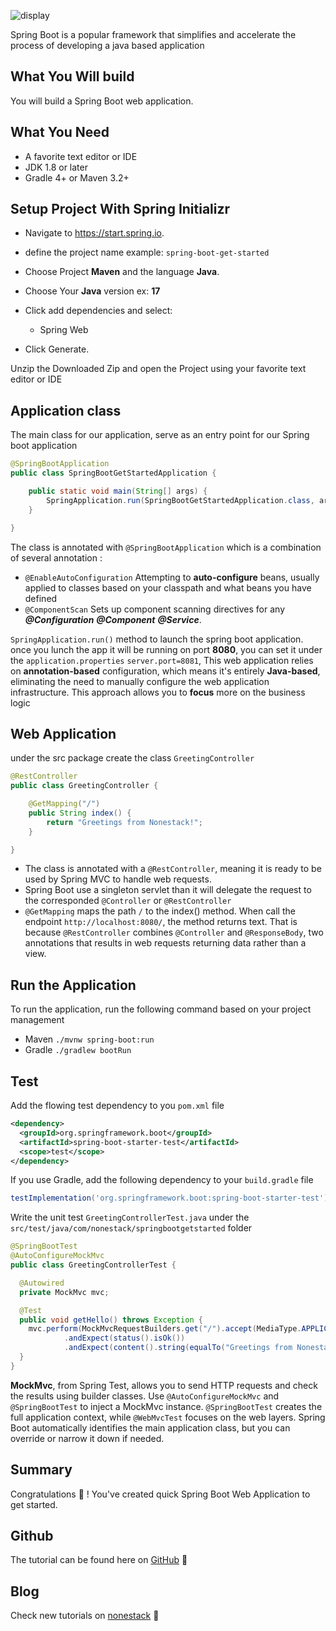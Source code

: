 ![display](https://repository-images.githubusercontent.com/704718611/8fc94bf1-c498-4517-b014-3193e987b92d)

Spring Boot is a popular framework that simplifies and accelerate the process of developing a java based application  

## What You Will build
You will build a Spring Boot web application.

## What You Need
- A favorite text editor or IDE
- JDK 1.8 or later
- Gradle 4+ or Maven 3.2+

## Setup Project With Spring Initializr

- Navigate to https://start.spring.io.

- define the project name example: `spring-boot-get-started`
- Choose Project **Maven** and the language  **Java**.
- Choose Your **Java** version ex: **17**
- Click add dependencies and select:
    - Spring Web

- Click Generate.

Unzip the Downloaded Zip and open the Project using your favorite text editor or IDE

## Application class

The main class for our application, serve as an entry point for our Spring boot application

```java
@SpringBootApplication
public class SpringBootGetStartedApplication {

    public static void main(String[] args) {
        SpringApplication.run(SpringBootGetStartedApplication.class, args);
    }

}
```

The class is annotated with ```@SpringBootApplication``` which is a combination of several annotation : 
  - ```@EnableAutoConfiguration``` Attempting to **auto-configure** beans, usually applied to classes based on your classpath and what beans you have defined
  - ```@ComponentScan``` Sets up component scanning directives for any  ***@Configuration*** ***@Component*** ***@Service***.

```SpringApplication.run()``` method to launch the spring boot application. once you lunch the app it will be running on port **8080**, you can set it under the ```application.properties```  ```server.port=8081```, This web application relies on **annotation-based** configuration, which means it's entirely **Java-based**, eliminating the need to manually configure the web application infrastructure. This approach allows you to **focus** more on the business logic

## Web Application
under the src package create the class ```GreetingController``` 

```java
@RestController
public class GreetingController {

	@GetMapping("/")
	public String index() {
		return "Greetings from Nonestack!";
	}

}
```

- The class is annotated with a ```@RestController```, meaning it is ready to be used by Spring MVC to handle web requests. 
- Spring Boot use a singleton servlet than it will delegate the request to the corresponded ```@Controller``` or ```@RestController```
- ```@GetMapping``` maps the path ```/``` to the index() method. When call the endpoint ```http://localhost:8080/```, the method returns text. That is because ```@RestController``` combines ```@Controller``` and ```@ResponseBody```, two annotations that results in web requests returning data rather than a view.

## Run the Application
To run the application, run the following command based on your project management 
- Maven ```./mvnw spring-boot:run```
- Gradle ```./gradlew bootRun```

## Test

Add the flowing test dependency to you ```pom.xml``` file
```xml
<dependency>
  <groupId>org.springframework.boot</groupId>
  <artifactId>spring-boot-starter-test</artifactId>
  <scope>test</scope>
</dependency>
```

If you use Gradle, add the following dependency to your ```build.gradle``` file
```gradle
testImplementation('org.springframework.boot:spring-boot-starter-test')
```

Write the unit test  ```GreetingControllerTest.java``` under the ```src/test/java/com/nonestack/springbootgetstarted``` folder 

```java
@SpringBootTest
@AutoConfigureMockMvc
public class GreetingControllerTest {

  @Autowired
  private MockMvc mvc;

  @Test
  public void getHello() throws Exception {
    mvc.perform(MockMvcRequestBuilders.get("/").accept(MediaType.APPLICATION_JSON))
            .andExpect(status().isOk())
            .andExpect(content().string(equalTo("Greetings from Nonestack!")));
  }
}
```

**MockMvc**, from Spring Test, allows you to send HTTP requests and check the results using builder classes. Use ```@AutoConfigureMockMvc``` and ```@SpringBootTest``` to inject a MockMvc instance. ```@SpringBootTest``` creates the full application context, while ```@WebMvcTest``` focuses on the web layers. Spring Boot automatically identifies the main application class, but you can override or narrow it down if needed.

## Summary

Congratulations 🎉 ! You've created quick Spring Boot Web Application to get started.

## Github
The tutorial can be found here on [GitHub](https://github.com/nonestack-blog/spring-boot-get-started) 👋

## Blog

Check new tutorials on [nonestack](https://www.nonestack.com) 👋